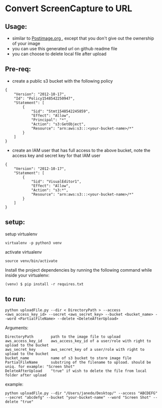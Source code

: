 # Convert ScreenCapture to URL

## Usage:
- similar to [Postimage.org ](https://postimages.org/) , except that you don't give out the ownership of your image
- you can use this generated url on github readme file
- you can choose to delete local file after upload

## Pre-req:
- create a public s3 bucket with the following policy
```
{
    "Version": "2012-10-17",
    "Id": "Policy1548542250947",
    "Statement": [
        {
            "Sid": "Stmt1548542245859",
            "Effect": "Allow",
            "Principal": "*",
            "Action": "s3:GetObject",
            "Resource": "arn:aws:s3:::<your-bucket-name>/*"
        }
    ]
}

```
- create an IAM user that has full access to the above bucket, note the access key and secret key for that IAM user
```
{
    "Version": "2012-10-17",
    "Statement": [
        {
            "Sid": "VisualEditor1",
            "Effect": "Allow",
            "Action": "s3:*",
            "Resource": "arn:aws:s3:::<your-bucket-name>/*"
        }
    ]
}
```


## setup:
setup virtualenv

    virtualenv -p python3 venv

activate virtualenv

    source venv/bin/activate


Install the project dependencies by running the following command while inside your virtualenv:

    (venv) $ pip install -r requires.txt

## to run:
```
python uploadFile.py --dir < DirectoryPath > --access <aws_access_key_id> --secret <aws_secret_key> --bucket <bucket_name> --word <PartialFileName> --delete <DeleteAfterUpload>
```


Arguments:

    DirectoryPath        path to the image file to upload
    aws_access_key_id    aws_access_key_id of a user/role with right to upload to the bucket
    aws_secret_key       aws_secret_key of a user/role with right to upload to the bucket
    bucket_name          name of s3 bucket to store image file
    PartialFileName      substring of the filename to upload. should be uniq. for example: "Screen Shot"
    DeleteAfterUpload    "true" if wish to delete the file from local folder after upload

example:
```
python uploadFile.py --dir "/Users/janedo/Desktop/" --access "ABCDEFG" --secret "abcdefg" --bucket "your-bucket-name" --word "Screen Shot" --delete "true"
```
